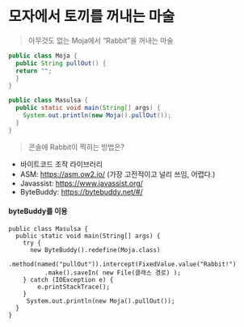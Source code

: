 # 모자에서 토끼를 꺼내는 마술

> 아무것도 없는 Moja에서 “Rabbit”을 꺼내는 마술

``` moja.java
public class Moja {
  public String pullOut() {
  return "";
  }
}
```

```Masulsa.java
public class Masulsa {
  public static void main(String[] args) {
    System.out.println(new Moja().pullOut());
  }
}
```

> 콘솔에 Rabbit이 찍히는 방법은?

+ 바이트코드 조작 라이브러리
+ ASM: https://asm.ow2.io/ (가장 고전적이고 널리 쓰임, 어렵다.)
+ Javassist: https://www.javassist.org/
+ ByteBuddy: https://bytebuddy.net/#/

#### byteBuddy를 이용
```
public class Masulsa {
  public static void main(String[] args) {
    try {
      new ByteBuddy().redefine(Moja.class)
        .method(named("pullOut")).intercept(FixedValue.value("Rabbit!")
          .make().saveIn( new File(클래스 경로) );
    } catch (IOException e) {
        e.printStackTrace();
    }
     System.out.println(new Moja().pullOut());
  }
}
```

